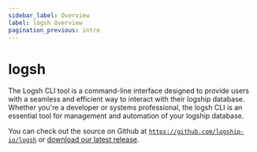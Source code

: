 ```yaml
---
sidebar_label: Overview
label: logsh Overview
pagination_previous: intro
---
```


# logsh

The Logsh CLI tool is a command-line interface designed to provide users with a seamless and efficient way to interact with their logship database. Whether you're a developer  or systems professional, the logsh CLI is an essential tool for management and automation of your logship database.

You can check out the source on Github at [`https://github.com/logship-io/logsh`](https://github.com/logship-io/logsh) or [download our latest release](https://github.com/logship-io/logsh/releases/).